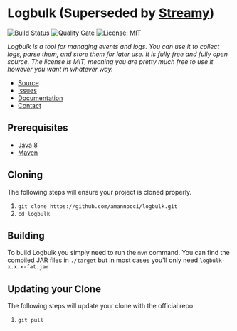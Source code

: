 # Logbulk (Superseded by [Streamy](https://github.com/amannocci/streamy))
[![Build Status](https://travis-ci.org/amannocci/logbulk.svg?branch=master)](https://travis-ci.org/amannocci/logbulk)
[![Quality Gate](https://sonarqube.com/api/badges/gate?key=io.techcode.logbulk%3Alogbulk)](https://sonarqube.com/dashboard/index/io.techcode.logbulk%3Alogbulk)
[![License: MIT](https://img.shields.io/badge/License-MIT-yellow.svg)](https://opensource.org/licenses/MIT)

*Logbulk is a tool for managing events and logs. You can use it to collect logs, parse them, and store them for later use.
It is fully free and fully open source. The license is MIT, meaning you are pretty much free to use it however you want in whatever way.*
* [Source](https://github.com/amannocci/logbulk)
* [Issues](https://github.com/amannocci/logbulk/issues)
* [Documentation](https://amannocci.gitbooks.io/logbulk/content/)
* [Contact](mailto:adrien.mannocci@gmail.com)

## Prerequisites
* [Java 8](http://www.oracle.com/technetwork/java/javase/downloads/index.html)
* [Maven](https://maven.apache.org/download.cgi)

## Cloning
The following steps will ensure your project is cloned properly.

1. `git clone https://github.com/amannocci/logbulk.git`
2. `cd logbulk`

## Building
To build Logbulk you simply need to run the `mvn` command. You can find the compiled
JAR files in `./target` but in most cases you'll only need `logbulk-x.x.x-fat.jar`

## Updating your Clone
The following steps will update your clone with the official repo.

1. `git pull`
